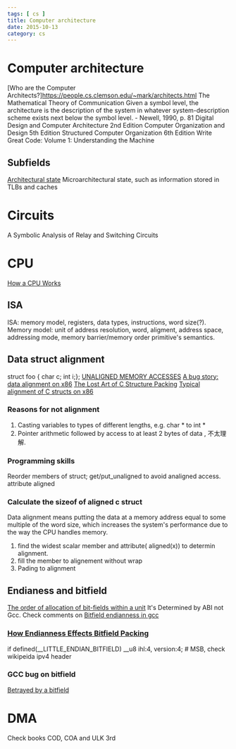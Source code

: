 ```yaml
---
tags: [ cs ] 
title: Computer architecture
date: 2015-10-13
category: cs
---
```


# Computer architecture
[Who are the Computer Architects?]https://people.cs.clemson.edu/~mark/architects.html
The Mathematical Theory of Communication
Given a symbol level, the architecture is the description of the system in  whatever system-description scheme exists next below the symbol level. - Newell, 1990, p. 81
Digital Design and Computer Architecture 2nd Edition
Computer Organization and Design 5th Edition
Structured Computer Organization 6th Edition
Write Great Code: Volume 1: Understanding the Machine
## Subfields
[Architectural state](https://en.wikipedia.org/wiki/Architectural_state)
Microarchitectural state, such as information stored in TLBs and caches

# Circuits 
A Symbolic Analysis of Relay and Switching Circuits

# CPU
[How a CPU Works](https://youtu.be/cNN_tTXABUA)

## ISA
ISA: memory model, registers, data types, instructions, word size(?).
Memory model: unit of address resolution, word, aligment, address space, addressing mode, memory barrier/memory order primitive's semantics.

## Data struct alignment
struct foo { char c; int i;};
[UNALIGNED MEMORY ACCESSES](https://www.kernel.org/doc/Documentation/unaligned-memory-access.txt)
[A bug story: data alignment on x86](http://pzemtsov.github.io/2016/11/06/bug-story-alignment-on-x86.html)
[The Lost Art of C Structure Packing](http://www.catb.org/esr/structure-packing/)
[Typical alignment of C structs on x86](http://en.wikipedia.org/wiki/Data_structure_alignment#Typical_alignment_of_C_structs_on_x86)
### Reasons for not alignment
 1. Casting variables to types of different lengths, e.g. char * to int *
 2. Pointer arithmetic followed by access to at least 2 bytes of data , 不太理解.
### Programming skills
Reorder members of struct;
get/put_unaligned to avoid analigned access.
attribute aligned
### Calculate the sizeof of aligned c struct
Data alignment means putting the data at a memory address equal to some multiple of the word size, which increases the system's performance due to the way the CPU handles memory.
1. find the widest scalar member and attribute( aligned(x)) to determin alignment.
2. fill the member to alignement without wrap
3. Pading to alignment

## Endianess and bitfield
[The order of allocation of bit-fields within a unit](https://gcc.gnu.org/onlinedocs/gcc/Structures-unions-enumerations-and-bit-fields-implementation.html)
It's Determined by ABI not Gcc. Check comments on [Bitfield endianness in gcc](https://stackoverflow.com/questions/47600584/bitfield-endianness-in-gcc)
### [How Endianness Effects Bitfield Packing](http://mjfrazer.org/mjfrazer/bitfields/)
if defined(__LITTLE_ENDIAN_BITFIELD)
    __u8    ihl:4,
        version:4;	# MSB, check wikipeida ipv4 header
### GCC bug on bitfield
[Betrayed by a bitfield](https://lwn.net/Articles/478657/)

# DMA
Check books COD, COA and ULK 3rd
